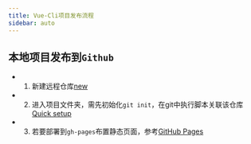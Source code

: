 ```yaml
---
title: Vue-Cli项目发布流程
sidebar: auto
---
```


## 本地项目发布到`Github`
- 1. 新建远程仓库[new](https://github.com/new)
- 2. 进入项目文件夹，需先初始化`git init`，在git中执行脚本关联该仓库[Quick setup](https://github.com/PeterPH95/test)
- 3. 若要部署到`gh-pages`布置静态页面，参考[GitHub Pages](https://cli.vuejs.org/zh/guide/deployment.html#github-pages)